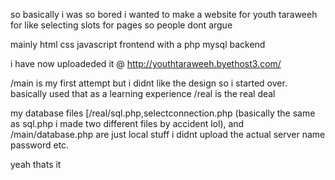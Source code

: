 so basically i was so bored i wanted to make a website for youth taraweeh for like selecting slots for pages so people dont argue

mainly html css javascript frontend with a php mysql backend

i have now uploadeded it @ http://youthtaraweeh.byethost3.com/

/main is my first attempt but i didnt like the design so i started over. basically used that as a learning experience
/real is the real deal

my database files [/real/sql.php,selectconnection.php (basically the same as sql.php i made two different files by accident lol), and /main/database.php are just local stuff i didnt upload the actual server name password etc.

yeah thats it

